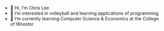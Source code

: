 - 👋 Hi, I’m Chris Lee
- 👀 I’m interested in volleyball and learning applications of programming
- 🌱 I’m currently learning Computer Science & Economics at the College of Wooster

<!---
clee24/clee24 is a ✨ special ✨ repository because its `README.md` (this file) appears on your GitHub profile.
You can click the Preview link to take a look at your changes.
--->

